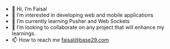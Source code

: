 - 👋 Hi, I’m Faisal
- 👀 I’m interested in developing web and mobile applications
- 🌱 I’m currently learning Pusher and Web Sockets
- 💞️ I’m looking to collaborate on any project that will enhance my learnings.
- 📫 How to reach me faisal@base29.com

<!---
Base29/Base29 is a ✨ special ✨ repository because its `README.md` (this file) appears on your GitHub profile.
You can click the Preview link to take a look at your changes.
--->
